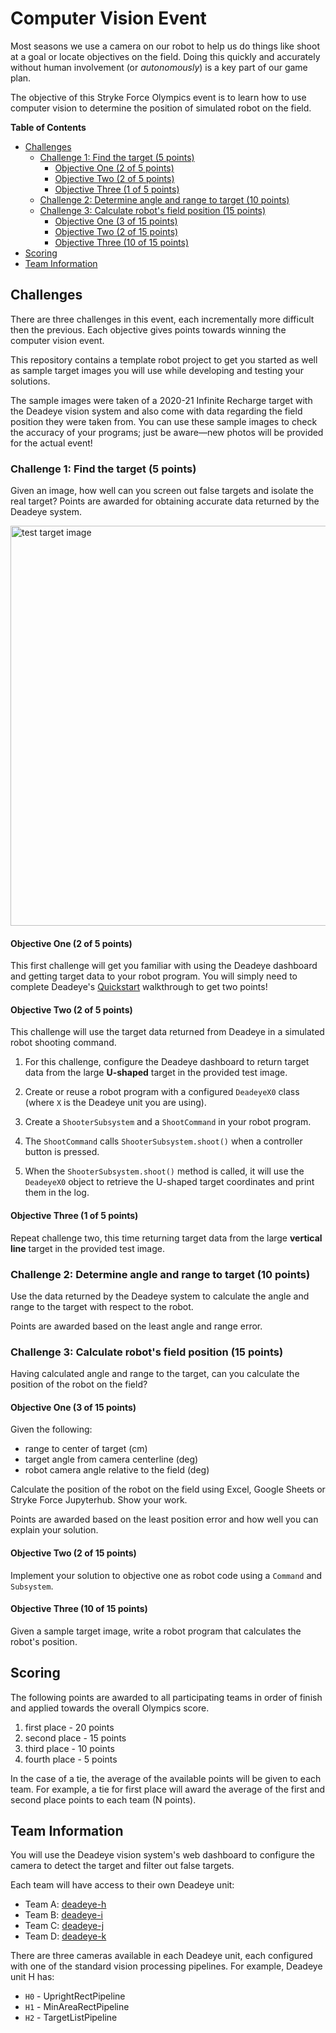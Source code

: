 # Computer Vision Event
<!--
9/23 kick-off
11/11 end of competition
-->

Most seasons we use a camera on our robot to help us do things like
shoot at a goal or locate objectives on the field. Doing this quickly and
accurately without human involvement (or *autonomously*) is a key part of our
game plan.

The objective of this Stryke Force Olympics event is to learn how to use
computer vision to determine the position of simulated robot on the field.

<!-- START doctoc generated TOC please keep comment here to allow auto update -->
<!-- DON'T EDIT THIS SECTION, INSTEAD RE-RUN doctoc TO UPDATE -->
**Table of Contents**

- [Challenges](#challenges)
  - [Challenge 1: Find the target (5 points)](#challenge-1-find-the-target-5-points)
    - [Objective One (2 of 5 points)](#objective-one-2-of-5-points)
    - [Objective Two (2 of 5 points)](#objective-two-2-of-5-points)
    - [Objective Three (1 of 5 points)](#objective-three-1-of-5-points)
  - [Challenge 2: Determine angle and range to target (10 points)](#challenge-2-determine-angle-and-range-to-target-10-points)
  - [Challenge 3: Calculate robot's field position (15 points)](#challenge-3-calculate-robots-field-position-15-points)
    - [Objective One (3 of 15 points)](#objective-one-3-of-15-points)
    - [Objective Two (2 of 15 points)](#objective-two-2-of-15-points)
    - [Objective Three (10 of 15 points)](#objective-three-10-of-15-points)
- [Scoring](#scoring)
- [Team Information](#team-information)

<!-- END doctoc generated TOC please keep comment here to allow auto update -->

## Challenges

There are three challenges in this event, each incrementally more difficult
then the previous. Each objective gives points towards winning the computer
vision event.

This repository contains a template robot project to get you started as well as
sample target images you will use while developing and testing your solutions.

The sample images were taken of a 2020-21 Infinite Recharge target with the
Deadeye vision system and also come with data regarding the field position they
were taken from. You can use these sample images to check the accuracy of your
programs; just be aware—new photos will be provided for the actual event!

### Challenge 1: Find the target (5 points)

Given an image, how well can you screen out false targets and isolate the real
target?  Points are awarded for obtaining accurate data returned by the Deadeye
system.

<img alt="test target image" src="https://deadeye.readthedocs.io/en/latest/_images/target.jpg" width="640" />

#### Objective One (2 of 5 points)

This first challenge will get you familiar with using the Deadeye dashboard and
getting target data to your robot program. You will simply need to complete
Deadeye's [Quickstart](https://deadeye.readthedocs.io/en/latest/) walkthrough
to get two points!

#### Objective Two (2 of 5 points)

This challenge will use the target data returned from Deadeye in a simulated
robot shooting command.

1. For this challenge, configure the Deadeye dashboard to return target data
   from the large **U-shaped** target in the provided test image.

2. Create or reuse a robot program with a configured ``DeadeyeX0`` class (where
   ``X`` is the Deadeye unit you are using).

3. Create a ``ShooterSubsystem`` and a ``ShootCommand`` in your robot program.

4. The ``ShootCommand`` calls ``ShooterSubsystem.shoot()`` when a controller
   button is pressed.

5. When the ``ShooterSubsystem.shoot()`` method is called, it will use the
   ``DeadeyeX0`` object to retrieve the U-shaped target coordinates and print
   them in the log.

#### Objective Three (1 of 5 points)

Repeat challenge two, this time returning target data from the large **vertical
line** target in the provided test image.

### Challenge 2: Determine angle and range to target (10 points)

Use the data returned by the Deadeye system to calculate the angle and range to
the target with respect to the robot.

Points are awarded based on the least angle and range error.

### Challenge 3: Calculate robot's field position (15 points)

Having calculated angle and range to the target, can you calculate the position
of the robot on the field?


#### Objective One (3 of 15 points)

Given the following:

- range to center of target (cm)
- target angle from camera centerline (deg)
- robot camera angle relative to the field (deg)

Calculate the position of the robot on the field using Excel, Google Sheets or
Stryke Force Jupyterhub. Show your work.

Points are awarded based on the least position error and how well you can
explain your solution.

#### Objective Two (2 of 15 points)

Implement your solution to objective one as robot code using a ``Command`` and
``Subsystem``.

#### Objective Three (10 of 15 points)

Given a sample target image, write a robot program that calculates the robot's
position.

## Scoring

The following points are awarded to all participating teams in order of finish
and applied towards the overall Olympics score.

1. first place - 20 points
2. second place - 15 points
3. third place - 10 points
4. fourth place - 5 points

In the case of a tie, the average of the available points will be given to each
team. For example, a tie for first place will award the average of the first
and second place points to each team (N points).

## Team Information

You will use the Deadeye vision system's web dashboard to configure the camera
to detect the target and filter out false targets.

Each team will have access to their own Deadeye unit:

- Team A: [deadeye-h](http://192.168.3.10)
- Team B: [deadeye-i](http://192.168.3.11)
- Team C: [deadeye-j](http://192.168.3.12)
- Team D: [deadeye-k](http://192.168.3.13)

There are three cameras available in each Deadeye unit, each configured with
one of the standard vision processing pipelines. For example, Deadeye unit H
has:

- `H0` - UprightRectPipeline
- `H1` - MinAreaRectPipeline
- `H2` - TargetListPipeline

